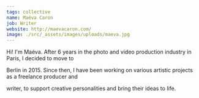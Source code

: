 ```yaml
---
tags: collective
name: Maéva Caron
job: Writer
website: http://maevacaron.com/
image: ./src/_assets/images/uploads/maeva.jpg
---
```

Hi! I'm Maéva. After 6 years in the photo and video production industry in Paris, I decided to move to

Berlin in 2015. Since then, I have been working on various artistic projects as a freelance producer and

writer, to support creative personalities and bring their ideas to life.